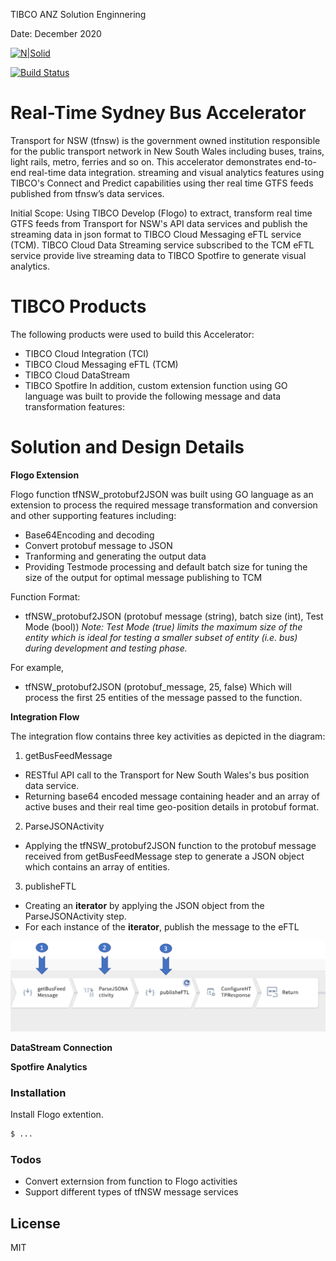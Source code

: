 
TIBCO ANZ Solution Enginnering

Date: December 2020

[![N|Solid](https://docs.tibco.com/pub/businessevents-standard/5.4.0/doc/html/static/logo.png)](https://tibco.com)

[![Build Status](https://travis-ci.org/joemccann/dillinger.svg?branch=master)](https://github.com/tibco-anz/gtfsSydBusAccelerator)

# Real-Time Sydney Bus Accelerator
Transport for NSW (tfnsw) is the government owned institution responsible for the public transport network in New South Wales including buses, trains, light rails, metro, ferries and so on. This accelerator demonstrates end-to-end real-time data integration. streaming and visual analytics features using TIBCO's Connect and Predict capabilities using ther real time GTFS feeds published from tfnsw’s data services.

Initial Scope:
Using TIBCO Develop (Flogo) to extract, transform real time GTFS feeds from Transport for NSW's API data services and publish the streaming data in json format to TIBCO Cloud Messaging eFTL service (TCM).
TIBCO Cloud Data Streaming service subscribed to the TCM eFTL service provide live streaming data to TIBCO Spotfire to generate visual analytics.

# TIBCO Products
The following products were used to build this Accelerator: 
  - TIBCO Cloud Integration (TCI)
  - TIBCO Cloud Messaging eFTL (TCM)
  - TIBCO Cloud DataStream
  - TIBCO Spotfire
In addition, custom extension function using GO language was built to provide the following message and data transformation features:

# Solution and Design Details
**Flogo Extension**

Flogo function tfNSW_protobuf2JSON was built using GO language as an extension to process the required message transformation and conversion and other supporting features including:
  - Base64Encoding and decoding
  - Convert protobuf message to JSON
  - Tranforming and generating the output data 
  - Providing Testmode processing and default batch size for tuning the size of the output for optimal message publishing to TCM

Function Format:
  - tfNSW_protobuf2JSON (protobuf message (string), batch size (int), Test Mode (bool))
*Note: Test Mode (true) limits the maximum size of the entity which is ideal for testing a smaller subset of entity (i.e. bus) during development and testing phase.*

For example, 
  - tfNSW_protobuf2JSON (protobuf_message, 25, false)
Which will process the first 25 entities of the message passed to the function.

**Integration Flow**

The integration flow contains three key activities as depicted in the diagram:
 1. getBusFeedMessage
   - RESTful API call to the Transport for New South Wales's bus position data service.
   - Returning base64 encoded message containing header and an array of active buses and their real time geo-position details in protobuf format.
 2. ParseJSONActivity
   - Applying the tfNSW_protobuf2JSON function to the protobuf message received from getBusFeedMessage step to generate a JSON object which contains an array of entities.
 3. publisheFTL
   - Creating an **iterator** by applying the JSON object from the ParseJSONActivity step.
   - For each instance of the **iterator**, publish the message to the eFTL
  
  
![Integration Flow](./images/FlogoFlow.png)


**DataStream Connection**

**Spotfire Analytics**


### Installation
Install Flogo extention.
```sh
$ ...
```

### Todos
 - Convert externsion from function to Flogo activities
 - Support different types of tfNSW message services

License
----

MIT
